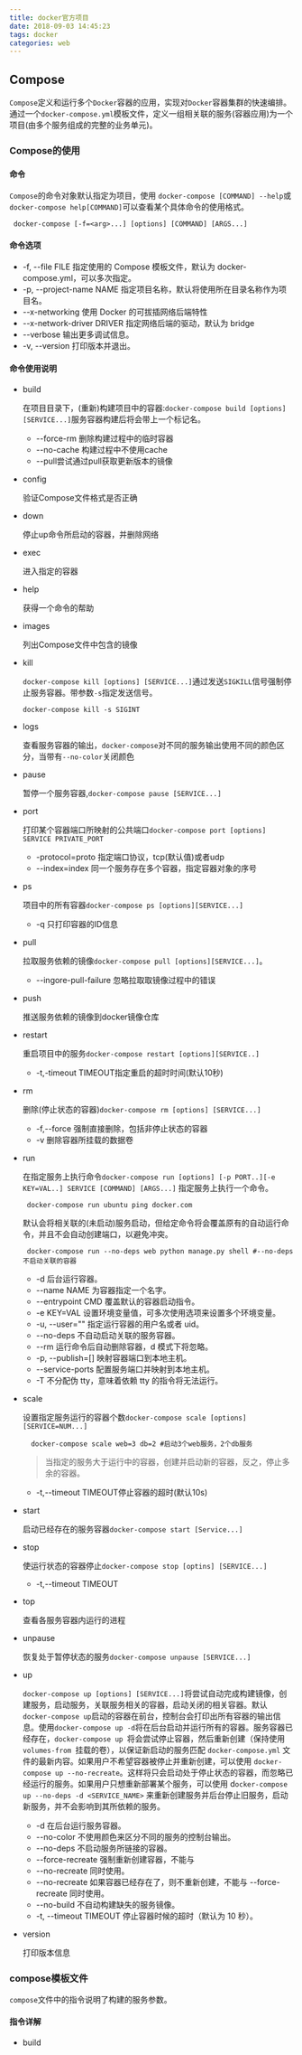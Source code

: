 ```yaml
---
title: docker官方项目
date: 2018-09-03 14:45:23
tags: docker
categories: web
---
```

## Compose
   `Compose`定义和运行多个`Docker`容器的应用，实现对`Docker`容器集群的快速编排。通过一个`docker-compose.yml`模板文件，定义一组相关联的服务(容器应用)为一个项目(由多个服务组成的完整的业务单元)。
### Compose的使用
#### 命令
   `Compose`的命令对象默认指定为项目，使用 `docker-compose [COMMAND] --help`或`docker-compose help[COMMAND]`可以查看某个具体命令的使用格式。
   ```shell
    docker-compose [-f=<arg>...] [options] [COMMAND] [ARGS...]
   ```
   <!--more-->
#### 命令选项

  -  -f, --file FILE 指定使用的 Compose 模板文件，默认为 docker-compose.yml，可以多次指定。
  -  -p, --project-name NAME 指定项目名称，默认将使用所在目录名称作为项目名。
  -  --x-networking 使用 Docker 的可拔插网络后端特性
  - --x-network-driver DRIVER 指定网络后端的驱动，默认为 bridge
  -  --verbose 输出更多调试信息。
  - -v, --version 打印版本并退出。
#### 命令使用说明
  
  - build
  
    在项目目录下，(重新)构建项目中的容器:`docker-compose build [options] [SERVICE...]`服务容器构建后将会带上一个标记名。
      - --force-rm 删除构建过程中的临时容器
      - --no-cache 构建过程中不使用cache
      - --pull尝试通过pull获取更新版本的镜像
  - config
    
    验证Compose文件格式是否正确
  - down
   
    停止up命令所启动的容器，并删除网络
  - exec
   
    进入指定的容器
  - help
    
    获得一个命令的帮助
  - images

    列出Compose文件中包含的镜像
  - kill
    
    `docker-compose kill [options] [SERVICE...]`通过发送`SIGKILL`信号强制停止服务容器。带参数`-s`指定发送信号。
    ```shell
    docker-compose kill -s SIGINT
    ```
  
  - logs
   
    查看服务容器的输出，`docker-compose`对不同的服务输出使用不同的颜色区分，当带有`--no-color`关闭颜色

  - pause
   
    暂停一个服务容器,`docker-compose pause [SERVICE...]`
  - port 
    
    打印某个容器端口所映射的公共端口`docker-compose port [options] SERVICE PRIVATE_PORT`
     - -protocol=proto 指定端口协议，tcp(默认值)或者udp
     - --index=index 同一个服务存在多个容器，指定容器对象的序号
  - ps
     
    项目中的所有容器`docker-compose ps [options][SERVICE...]`
      - -q 只打印容器的ID信息
  - pull 
    
     拉取服务依赖的镜像`docker-compose pull [options][SERVICE...]`。
      - --ingore-pull-failure 忽略拉取取镜像过程中的错误
  - push
    
    推送服务依赖的镜像到docker镜像仓库
  - restart
    
    重启项目中的服务`docker-compose restart [options][SERVICE..]`
     - -t,-timeout TIMEOUT指定重启的超时时间(默认10秒) 

  - rm 

    删除(停止状态的容器)`docker-compose rm [options] [SERVICE...]`
      - -f,--force 强制直接删除，包括非停止状态的容器
      - -v 删除容器所挂载的数据卷
  - run
     
    在指定服务上执行命令`docker-compose run [options] [-p PORT..][-e KEY=VAL..] SERVICE [COMMAND] [ARGS...]`
    指定服务上执行一个命令。
    ```shell
     docker-compose run ubuntu ping docker.com
    ```
    默认会将相关联的(未启动)服务启动，但给定命令将会覆盖原有的自动运行命令，并且不会自动创建端口，以避免冲突。
    ```shell
     docker-compose run --no-deps web python manage.py shell #--no-deps 不启动关联的容器
    ```
       - -d 后台运行容器。
       - --name NAME 为容器指定一个名字。
       - --entrypoint CMD 覆盖默认的容器启动指令。
       - -e KEY=VAL 设置环境变量值，可多次使用选项来设置多个环境变量。
       - -u, --user="" 指定运行容器的用户名或者 uid。
       - --no-deps 不自动启动关联的服务容器。
       - --rm 运行命令后自动删除容器，d 模式下将忽略。
       - -p, --publish=[] 映射容器端口到本地主机。
       - --service-ports 配置服务端口并映射到本地主机。
       - -T 不分配伪 tty，意味着依赖 tty 的指令将无法运行。
  - scale
      
    设置指定服务运行的容器个数`docker-compose scale [options] [SERVICE=NUM...]`
    ```shell
      docker-compose scale web=3 db=2 #启动3个web服务，2个db服务
    ```
    > 当指定的服务大于运行中的容器，创建并启动新的容器，反之，停止多余的容器。
      
      - -t,--timeout TIMEOUT停止容器的超时(默认10s)

  - start
      
    启动已经存在的服务容器`docker-compose start [Service...]`
  - stop

    使运行状态的容器停止`docker-compose stop [optins] [SERVICE...]`
      - -t,--timeout TIMEOUT 
  - top
      
    查看各服务容器内运行的进程
  - unpause
     
    恢复处于暂停状态的服务`docker-compose unpause [SERVICE...]`
  - up

    `docker-compose up [options] [SERVICE...]`将尝试自动完成构建镜像，创建服务，启动服务，关联服务相关的容器，启动关闭的相关容器。默认`docker-compose up`启动的容器在前台，控制台会打印出所有容器的输出信息。使用`docker-compose up -d`将在后台启动并运行所有的容器。服务容器已经存在，`docker-compose up `将会尝试停止容器，然后重新创建（保持使用 `volumes-from `挂载的卷），以保证新启动的服务匹配 `docker-compose.yml` 文件的最新内容。如果用户不希望容器被停止并重新创建，可以使用 `docker-compose up --no-recreate`。这样将只会启动处于停止状态的容器，而忽略已经运行的服务。如果用户只想重新部署某个服务，可以使用 d`ocker-compose up --no-deps -d <SERVICE_NAME>` 来重新创建服务并后台停止旧服务，启动新服务，并不会影响到其所依赖的服务。
      - -d 在后台运行服务容器。
      - --no-color 不使用颜色来区分不同的服务的控制台输出。
      - --no-deps 不启动服务所链接的容器。
      - --force-recreate 强制重新创建容器，不能与 
      - --no-recreate 同时使用。
      - --no-recreate 如果容器已经存在了，则不重新创建，不能与 --force-recreate 同时使用。
      -  --no-build 不自动构建缺失的服务镜像。
      - -t, --timeout TIMEOUT 停止容器时候的超时（默认为 10 秒）。
  - version 

      打印版本信息 
### compose模板文件
  `compose`文件中的指令说明了构建的服务参数。
#### 指令详解
  - build 
     
